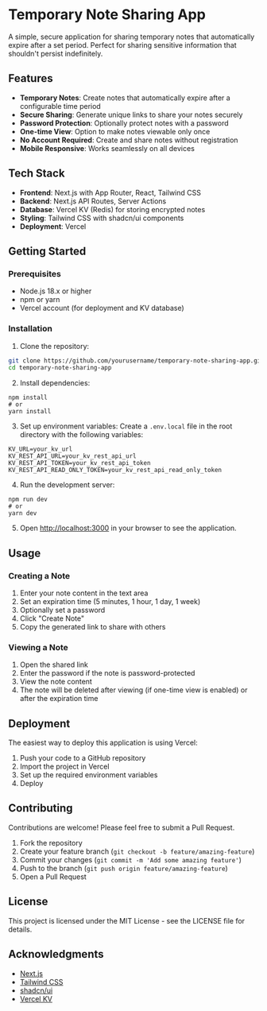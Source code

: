 # Temporary Note Sharing App

A simple, secure application for sharing temporary notes that automatically expire after a set period. Perfect for sharing sensitive information that shouldn't persist indefinitely.

## Features

- **Temporary Notes**: Create notes that automatically expire after a configurable time period
- **Secure Sharing**: Generate unique links to share your notes securely
- **Password Protection**: Optionally protect notes with a password
- **One-time View**: Option to make notes viewable only once
- **No Account Required**: Create and share notes without registration
- **Mobile Responsive**: Works seamlessly on all devices

## Tech Stack

- **Frontend**: Next.js with App Router, React, Tailwind CSS
- **Backend**: Next.js API Routes, Server Actions
- **Database**: Vercel KV (Redis) for storing encrypted notes
- **Styling**: Tailwind CSS with shadcn/ui components
- **Deployment**: Vercel

## Getting Started

### Prerequisites

- Node.js 18.x or higher
- npm or yarn
- Vercel account (for deployment and KV database)

### Installation

1. Clone the repository:
```bash
git clone https://github.com/yourusername/temporary-note-sharing-app.git
cd temporary-note-sharing-app
```

2. Install dependencies:

```shellscript
npm install
# or
yarn install
```


3. Set up environment variables:
Create a `.env.local` file in the root directory with the following variables:

```plaintext
KV_URL=your_kv_url
KV_REST_API_URL=your_kv_rest_api_url
KV_REST_API_TOKEN=your_kv_rest_api_token
KV_REST_API_READ_ONLY_TOKEN=your_kv_rest_api_read_only_token
```


4. Run the development server:

```shellscript
npm run dev
# or
yarn dev
```


5. Open [http://localhost:3000](http://localhost:3000) in your browser to see the application.


## Usage

### Creating a Note

1. Enter your note content in the text area
2. Set an expiration time (5 minutes, 1 hour, 1 day, 1 week)
3. Optionally set a password
4. Click "Create Note"
5. Copy the generated link to share with others


### Viewing a Note

1. Open the shared link
2. Enter the password if the note is password-protected
3. View the note content
4. The note will be deleted after viewing (if one-time view is enabled) or after the expiration time


## Deployment

The easiest way to deploy this application is using Vercel:

1. Push your code to a GitHub repository
2. Import the project in Vercel
3. Set up the required environment variables
4. Deploy


## Contributing

Contributions are welcome! Please feel free to submit a Pull Request.

1. Fork the repository
2. Create your feature branch (`git checkout -b feature/amazing-feature`)
3. Commit your changes (`git commit -m 'Add some amazing feature'`)
4. Push to the branch (`git push origin feature/amazing-feature`)
5. Open a Pull Request


## License

This project is licensed under the MIT License - see the LICENSE file for details.

## Acknowledgments

- [Next.js](https://nextjs.org/)
- [Tailwind CSS](https://tailwindcss.com/)
- [shadcn/ui](https://ui.shadcn.com/)
- [Vercel KV](https://vercel.com/docs/storage/vercel-kv)
